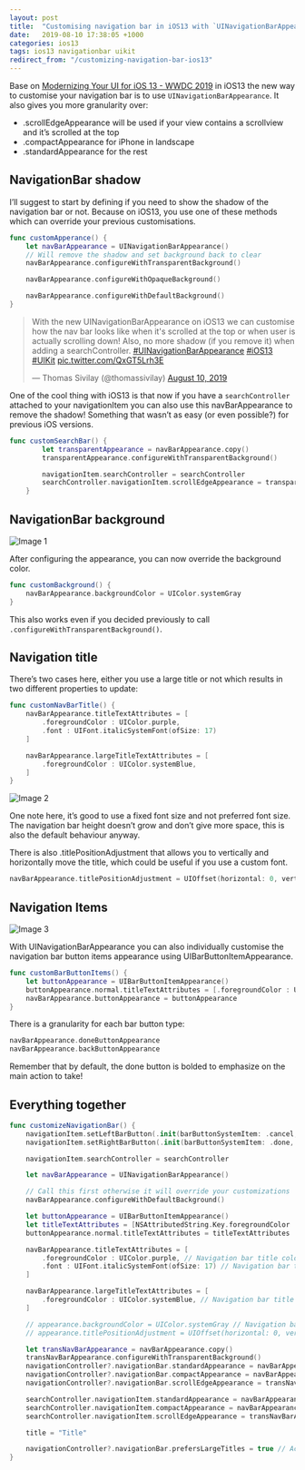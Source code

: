 ```yaml
---
layout: post
title:  "Customising navigation bar in iOS13 with `UINavigationBarAppearance`"
date:   2019-08-10 17:38:05 +1000
categories: ios13
tags: ios13 navigationbar uikit
redirect_from: "/customizing-navigation-bar-ios13"
---
```


Base on [Modernizing Your UI for iOS 13 - WWDC 2019](https://developer.apple.com/videos/play/wwdc2019/224/) in iOS13 the new way to customise your navigation bar is to use `UINavigationBarAppearance`. It also gives you more granularity over:

- .scrollEdgeAppearance will be used if your view contains a scrollview and it’s scrolled at the top
- .compactAppearance for iPhone in landscape
- .standardAppearance for the rest

## NavigationBar shadow

I’ll suggest to start by defining if you need to show the shadow of the navigation bar or not. Because on iOS13, you use one of these methods which can override your previous customisations.

```swift
func customApperance() {
    let navBarAppearance = UINavigationBarAppearance()
    // Will remove the shadow and set background back to clear
    navBarAppearance.configureWithTransparentBackground()

    navBarAppearance.configureWithOpaqueBackground()

    navBarAppearance.configureWithDefaultBackground()
}
```

<blockquote class="twitter-tweet"><p lang="en" dir="ltr">With the new UINavigationBarAppearance on iOS13 we can customise how the nav bar looks like when it&#39;s scrolled at the top or when user is actually scrolling down! Also, no more shadow (if you remove it) when adding a searchController. <a href="https://twitter.com/hashtag/UINavigationBarAppearance?src=hash&amp;ref_src=twsrc%5Etfw">#UINavigationBarAppearance</a> <a href="https://twitter.com/hashtag/iOS13?src=hash&amp;ref_src=twsrc%5Etfw">#iOS13</a> <a href="https://twitter.com/hashtag/UIKit?src=hash&amp;ref_src=twsrc%5Etfw">#UIKit</a> <a href="https://t.co/QxGT5Lrh3E">pic.twitter.com/QxGT5Lrh3E</a></p>&mdash; Thomas Sivilay (@thomassivilay) <a href="https://twitter.com/thomassivilay/status/1159995320396201985?ref_src=twsrc%5Etfw">August 10, 2019</a></blockquote> <script async src="https://platform.twitter.com/widgets.js" charset="utf-8"></script>

One of the cool thing with iOS13 is that now if you have a `searchController` attached to your navigationItem you can also use this navBarAppearance to remove the shadow! Something that wasn’t as easy (or even possible?) for previous iOS versions.

```swift
func customSearchBar() {
        let transparentAppearance = navBarAppearance.copy()
        transparentAppearance.configureWithTransparentBackground()

        navigationItem.searchController = searchController
        searchController.navigationItem.scrollEdgeAppearance = transparentAppearance
    }
```

## NavigationBar background

![Image 1](https://images.squarespace-cdn.com/content/v1/5d3be71ceb5b500001e2104b/1565400421017-WE1N4QHWPAQ2863EQBHK/ke17ZwdGBToddI8pDm48kEfgAX52CIQMEoivIVGxO11Zw-zPPgdn4jUwVcJE1ZvWQUxwkmyExglNqGp0IvTJZamWLI2zvYWH8K3-s_4yszcp2ryTI0HqTOaaUohrI8PIcVBX21mC-kV6oCQSRLtdVjL9vfOvmMcPp10Rp00xvRMKMshLAGzx4R3EDFOm1kBS/Screen%2BShot%2B2019-08-10%2Bat%2B10.24.23%2Bam.jpg)

After configuring the appearance, you can now override the background color.

```swift
func customBackground() {
    navBarAppearance.backgroundColor = UIColor.systemGray
}
```
This also works even if you decided previously to call `.configureWithTransparentBackground()`.

## Navigation title

There’s two cases here, either you use a large title or not which results in two different properties to update:

```swift
func customNavBarTitle() {
    navBarAppearance.titleTextAttributes = [
        .foregroundColor : UIColor.purple,
        .font : UIFont.italicSystemFont(ofSize: 17)
    ]

    navBarAppearance.largeTitleTextAttributes = [
        .foregroundColor : UIColor.systemBlue,
    ]
}
```
![Image 2](https://images.squarespace-cdn.com/content/v1/5d3be71ceb5b500001e2104b/1565400540358-MCUDVPSU1FP7I8XWJ9R0/ke17ZwdGBToddI8pDm48kO4S2ChleY-mQOhrSBl564NZw-zPPgdn4jUwVcJE1ZvWQUxwkmyExglNqGp0IvTJZUJFbgE-7XRK3dMEBRBhUpz83cjuQvelB_yYGfvZSoWfZAMKmnNpvJ7Y7UwgFNVdTELdYPn-5X3_yDLX-F1_nPc/Screen%2BShot%2B2019-08-10%2Bat%2B10.38.22%2Bam.jpg)

One note here, it’s good to use a fixed font size and not preferred font size. The navigation bar height doesn’t grow and don’t give more space, this is also the default behaviour anyway.

There is also .titlePositionAdjustment that allows you to vertically and horizontally move the title, which could be useful if you use a custom font.

```swift
navBarAppearance.titlePositionAdjustment = UIOffset(horizontal: 0, vertical: 3)
```

## Navigation Items

![Image 3](https://images.squarespace-cdn.com/content/v1/5d3be71ceb5b500001e2104b/1565400456585-5UL48M13QQG0VJB6K2GQ/ke17ZwdGBToddI8pDm48kKw0P3RTKSgTTO1SpBcNqLtZw-zPPgdn4jUwVcJE1ZvWQUxwkmyExglNqGp0IvTJZUJFbgE-7XRK3dMEBRBhUpyk0YIOCSEbOYfxgiWxB6NjYTELLz13_cXiCGftxINOojLHTAAp0_9sdIhWdboYFv8/Screen%2BShot%2B2019-08-10%2Bat%2B10.52.30%2Bam.jpg)

With UINavigationBarAppearance you can also individually customise the navigation bar button items appearance using UIBarButtonItemAppearance.

```swift
func customBarButtonItems() {
    let buttonAppearance = UIBarButtonItemAppearance()
    buttonAppearance.normal.titleTextAttributes = [.foregroundColor : UIColor.darkGray]        
    navBarAppearance.buttonAppearance = buttonAppearance
}
```

There is a granularity for each bar button type:

```swift
navBarAppearance.doneButtonAppearance
navBarAppearance.backButtonAppearance
```

Remember that by default, the done button is bolded to emphasize on the main action to take!

## Everything together

```swift
func customizeNavigationBar() {
    navigationItem.setLeftBarButton(.init(barButtonSystemItem: .cancel, target: nil, action: nil), animated: true)
    navigationItem.setRightBarButton(.init(barButtonSystemItem: .done, target: nil, action: nil), animated: true)

    navigationItem.searchController = searchController

    let navBarAppearance = UINavigationBarAppearance()

    // Call this first otherwise it will override your customizations
    navBarAppearance.configureWithDefaultBackground()

    let buttonAppearance = UIBarButtonItemAppearance()
    let titleTextAttributes = [NSAttributedString.Key.foregroundColor : UIColor.systemGray]
    buttonAppearance.normal.titleTextAttributes = titleTextAttributes

    navBarAppearance.titleTextAttributes = [
        .foregroundColor : UIColor.purple, // Navigation bar title color
        .font : UIFont.italicSystemFont(ofSize: 17) // Navigation bar title font
    ]

    navBarAppearance.largeTitleTextAttributes = [
        .foregroundColor : UIColor.systemBlue, // Navigation bar title color
    ]

    // appearance.backgroundColor = UIColor.systemGray // Navigation bar bg color
    // appearance.titlePositionAdjustment = UIOffset(horizontal: 0, vertical: 8) // Only works on non large title

    let transNavBarAppearance = navBarAppearance.copy()
    transNavBarAppearance.configureWithTransparentBackground()
    navigationController?.navigationBar.standardAppearance = navBarAppearance
    navigationController?.navigationBar.compactAppearance = navBarAppearance
    navigationController?.navigationBar.scrollEdgeAppearance = transNavBarAppearance

    searchController.navigationItem.standardAppearance = navBarAppearance
    searchController.navigationItem.compactAppearance = navBarAppearance
    searchController.navigationItem.scrollEdgeAppearance = transNavBarAppearance

    title = "Title"

    navigationController?.navigationBar.prefersLargeTitles = true // Activate large title
}
```
